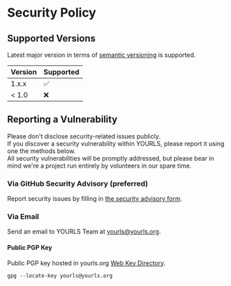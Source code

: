 # Security Policy

## Supported Versions

Latest major version in terms of [semantic versioning](https://semver.org/) is supported.

| Version | Supported          |
| ------- | ------------------ |
| 1.x.x   | :white_check_mark: |
| < 1.0   | :x:                |

## Reporting a Vulnerability

Please don't disclose security-related issues publicly.  
If you discover a security vulnerability within YOURLS, please report it using one the methods below.  
All security vulnerabilities will be promptly addressed, but please bear in mind we're a project run entirely by volunteers in our spare time.

### Via GitHub Security Advisory (preferred)

Report security issues by filling in [the security advisory form](https://github.com/YOURLS/YOURLS/security/advisories/new).

### Via Email

Send an email to YOURLS Team at <yourls@yourls.org>.

#### Public PGP Key

Public PGP key hosted in yourls.org [Web Key Directory](https://datatracker.ietf.org/doc/draft-koch-openpgp-webkey-service/).

```shell
gpg --locate-key yourls@yourls.org
```

<!-- Tell them where to go, how often they can expect to get an update on a
reported vulnerability, what to expect if the vulnerability is accepted or
declined, etc. -->
